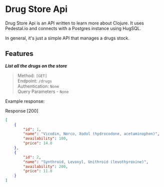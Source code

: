 # Drug Store Api

Drug Store Api is an API written to learn more about Clojure. It uses Pedestal.io and connects with a Postgres instance using HugSQL.

In general, it's just a simple API that manages a drugs stock.

## Features

**_List all the drugs on the store_**
> Method: `[GET]` </br>
> Endpoint: `/drugs` </br>
> Authentication: `None` </br>
> Query Parameters - `None` 

Example response:

Response [200]
```json
[
    {
        "id": 1,
        "name": "Vicodin, Norco, Xodol (hydrocodone, acetaminophen)",
        "availability": 100,
        "price": 14.0
    },
    {
        "id": 2,
        "name": "Synthroid, Levoxyl, Unithroid (levothyroxine)",
        "availability": 200,
        "price": 11.0
    }
]
```